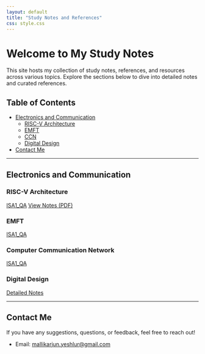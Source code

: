 ```yaml
---
layout: default
title: "Study Notes and References"
css: style.css
---
```


# Welcome to My Study Notes

This site hosts my collection of study notes, references, and resources across various topics. Explore the sections below to dive into detailed notes and curated references.

## Table of Contents

- [Electronics and Communication](#electronics-and-communication)
  - [RISC-V Architecture](notes/risc-v.md)
  - [EMFT](notes/emft.md)
  - [CCN](notes/ccn.md)
  - [Digital Design](notes/digital-design.md)
- [Contact Me](#contact-me)

---

## Electronics and Communication

### RISC-V Architecture
[ISA1_QA](note/download2.pdf)
<a href="note/download2.pdf" target="_blank" rel="noopener noreferrer">View Notes (PDF)</a>

### EMFT
[ISA1_QA](note/download1.pdf)

### Computer Communication Network
[ISA1_QA](note/download4.pdf)

### Digital Design
[Detailed Notes](note/download3.pdf)


---

## Contact Me

If you have any suggestions, questions, or feedback, feel free to reach out!

- Email: [mallikarjun.yeshlur@gmail.com](mailto:mallikarjun.yeshlur@gmail.com)
